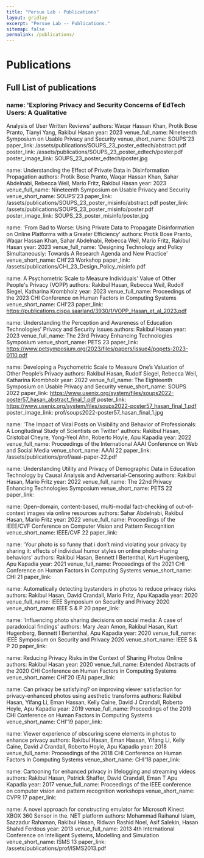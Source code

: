 ```yaml
---
title: "Persue Lab - Publications"
layout: gridlay
excerpt: "Persue Lab -- Publications."
sitemap: false
permalink: /publications/ 
---
```



# Publications



## Full List of publications

### name: 'Exploring Privacy and Security Concerns of EdTech Users: A Qualitative
Analysis of User Written Reviews'
    authors: Waqar Hassan Khan, Protik Bose Pranto, Tianyi Yang, Rakibul Hasan
    year: 2023
    venue_full_name: Nineteenth Symposium on Usable Privacy and Security
    venue_short_name: SOUPS'23
    paper_link: /assets/publications/SOUPS_23_poster_edtech/abstract.pdf
    poster_link: /assets/publications/SOUPS_23_poster_edtech/poster.pdf
    poster_image_link: SOUPS_23_poster_edtech/poster.jpg

 
   name: Understanding the Effect of Private Data in Disinformation Propagation
    authors: Protik Bose Pranto, Waqar Hassan Khan, Sahar Abdelnabi, Rebecca Weil,
      Mario Fritz, Rakibul Hasan
    year: 2023
    venue_full_name: Nineteenth Symposium on Usable Privacy and Security
    venue_short_name: SOUPS'23
    paper_link: /assets/publications/SOUPS_23_poster_misinfo/abstract.pdf
    poster_link: /assets/publications/SOUPS_23_poster_misinfo/poster.pdf
    poster_image_link: SOUPS_23_poster_misinfo/poster.jpg

 
   name: 'From Bad to Worse: Using Private Data to Propagate Disinformation on
      Online Platforms with a Greater Efficiency'
    authors: Protik Bose Pranto, Waqar Hassan Khan, Sahar Abdelnabi, Rebecca Weil,
      Mario Fritz, Rakibul Hasan
    year: 2023
    venue_full_name: 'Designing Technology and Policy Simultaneously: Towards A
      Research Agenda and New Practice'
    venue_short_name: CHI'23 Workshop
    paper_link: /assets/publications/CHI_23_Design_Policy_misinfo.pdf


   name: A Psychometric Scale to Measure Individuals' Value of Other People's
      Privacy (VOPP)
    authors: Rakibul Hasan, Rebecca Weil, Rudolf Siegel, Katharina Krombholz
    year: 2023
    venue_full_name: Proceedings of the 2023 CHI Conference on Human Factors in
      Computing Systems
    venue_short_name: CHI'23
    paper_link: https://publications.cispa.saarland/3930/1/VOPP_Hasan_et_al_2023.pdf


  name: Understanding the Perception and Awareness of Education Technologies'
      Privacy and Security Issues
    authors: Rakibul Hasan
    year: 2023
    venue_full_name: The 23rd Privacy Enhancing Technologies Symposium
    venue_short_name: PETS 23
    paper_link: https://www.petsymposium.org/2023/files/papers/issue4/popets-2023-0110.pdf


   name: Developing a Psychometric Scale to Measure One’s Valuation of Other
      People’s Privacy
    authors: Rakibul Hasan, Rudolf Siegel, Rebecca Weil, Katharina Krombholz
    year: 2022
    venue_full_name: The Eighteenth Symposium on Usable Privacy and Security
    venue_short_name: SOUPS 2022
    paper_link: https://www.usenix.org/system/files/soups2022-poster57_hasan_abstract_final_1.pdf
    poster_link: https://www.usenix.org/system/files/soups2022-poster57_hasan_final_1.pdf
    poster_image_link: prof/soups2022-poster57_hasan_final_1.jpg

 
  name: 'The Impact of Viral Posts on Visibility and Behavior of Professionals: A
      Longitudinal Study of Scientists on Twitter'
    authors: Rakibul Hasan, Cristobal Cheyre, Yong-Yeol Ahn, Roberto Hoyle, Apu Kapadia
    year: 2022
    venue_full_name: Proceedings of the International AAAI Conference on Web and Social Media
    venue_short_name: AAAI 22
    paper_link: /assets/publications/prof/aaai-paper-22.pdf


  name: Understanding Utility and Privacy of Demographic Data in Education
      Technology by Causal Analysis and Adversarial-Censoring
    authors: Rakibul Hasan, Mario Fritz
    year: 2022
    venue_full_name: The 22nd Privacy Enhancing Technologies Symposium
    venue_short_name: PETS 22
    paper_link: <a href="https://petsymposium.org/popets/2022/popets-2022-0044.pdf"></a>


  name: Open-domain, content-based, multi-modal fact-checking of out-of-context
      images via online resources
    authors: Sahar Abdelnabi, Rakibul Hasan, Mario Fritz
    year: 2022
    venue_full_name: Proceedings of the IEEE/CVF Conference on Computer Vision and
      Pattern Recognition
    venue_short_name: IEEE/CVF 22
    paper_link:<a href= "https://openaccess.thecvf.com/content/CVPR2022/papers/Abdelnabi_Open-Domain_Content-Based_Multi-Modal_Fact-Checking_of_Out-of-Context_Images_via_Online_Resources_CVPR_2022_paper.pdf"> </a> 


  name: 'Your photo is so funny that i don’t mind violating your privacy by
      sharing it: effects of individual humor styles on online photo-sharing
      behaviors'
    authors: Rakibul Hasan, Bennett I Bertenthal, Kurt Hugenberg, Apu Kapadia
    year: 2021
    venue_full_name: Proceedings of the 2021 CHI Conference on Human Factors in
      Computing Systems
    venue_short_name: CHI 21
    paper_link:<a href ="https://dl.acm.org/doi/pdf/10.1145/3411764.3445258"></a>


  name: Automatically detecting bystanders in photos to reduce privacy risks
    authors: Rakibul Hasan, David Crandall, Mario Fritz, Apu Kapadia
    year: 2020
    venue_full_name: IEEE Symposium on Security and Privacy 2020
    venue_short_name: IEEE S & P 20
    paper_link:<a href= " https://publications.cispa.saarland/3051/1/bystander-oakland-2020.pdf"> </a>

 
  name: 'Influencing photo sharing decisions on social media: A case of
      paradoxical findings'
    authors: Mary Jean Amon, Rakibul Hasan, Kurt Hugenberg, Bennett I Bertenthal,
      Apu Kapadia
    year: 2020
    venue_full_name: IEEE Symposium on Security and Privacy 2020
    venue_short_name: IEEE S & P 20
    paper_link: <a href= "https://par.nsf.gov/servlets/purl/10183400"></a>

 
  name: Reducing Privacy Risks in the Context of Sharing Photos Online
    authors: Rakibul Hasan
    year: 2020
    venue_full_name: Extended Abstracts of the 2020 CHI Conference on Human Factors
      in Computing Systems
    venue_short_name: CHI'20 (EA)
    paper_link:<a href = " https://drive.google.com/file/u/0/d/1bbDJc8BD0yg2EdLWjkW_AyWZJFfZDiJn/view"> </a>

 
  name: Can privacy be satisfying? on improving viewer satisfaction for
      privacy-enhanced photos using aesthetic transforms
    authors: Rakibul Hasan, Yifang Li, Eman Hassan, Kelly Caine, David J Crandall,
      Roberto Hoyle, Apu Kapadia
    year: 2019
    venue_full_name: Proceedings of the 2019 CHI Conference on Human Factors in
      Computing Systems
    venue_short_name: CHI'19
    paper_link: <a href =">https://dl.acm.org/doi/pdf/10.1145/3290605.3300597"></a>

  
  name: Viewer experience of obscuring scene elements in photos to enhance privacy
    authors: Rakibul Hasan, Eman Hassan, Yifang Li, Kelly Caine, David J Crandall,
      Roberto Hoyle, Apu Kapadia
    year: 2018
    venue_full_name: Proceedings of the 2018 CHI Conference on Human Factors in
      Computing Systems
    venue_short_name: CHI'18
    paper_link:<a href= "https://dl.acm.org/doi/pdf/10.1145/3173574.3173621"> </a>


  name: Cartooning for enhanced privacy in lifelogging and streaming videos
    authors: Rakibul Hasan, Patrick Shaffer, David Crandall, Eman T Apu Kapadia
    year: 2017
    venue_full_name: Proceedings of the IEEE conference on computer vision and
      pattern recognition workshops
    venue_short_name: CVPR 17
    paper_link: <a href =
    "https://openaccess.thecvf.com/content_cvpr_2017_workshops/w16/papers/Kapadia_Cartooning_for_Enhanced_CVPR_2017_paper.pdf"></a>

 
  name: A novel approach for constructing emulator for Microsoft Kinect XBOX 360
      Sensor in the. NET platform
    authors: Mohammad Raihanul Islam, Sazzadur Rahaman, Rakibul Hasan, Ridwan Rashid
      Noel, Asif Salekin, Hasan Shahid Ferdous
    year: 2013
    venue_full_name: 2013 4th International Conference on Intelligent Systems,
      Modelling and Simulation
    venue_short_name: ISMS 13
    paper_link: /assets/publications/prof/ISMS2013.pdf
